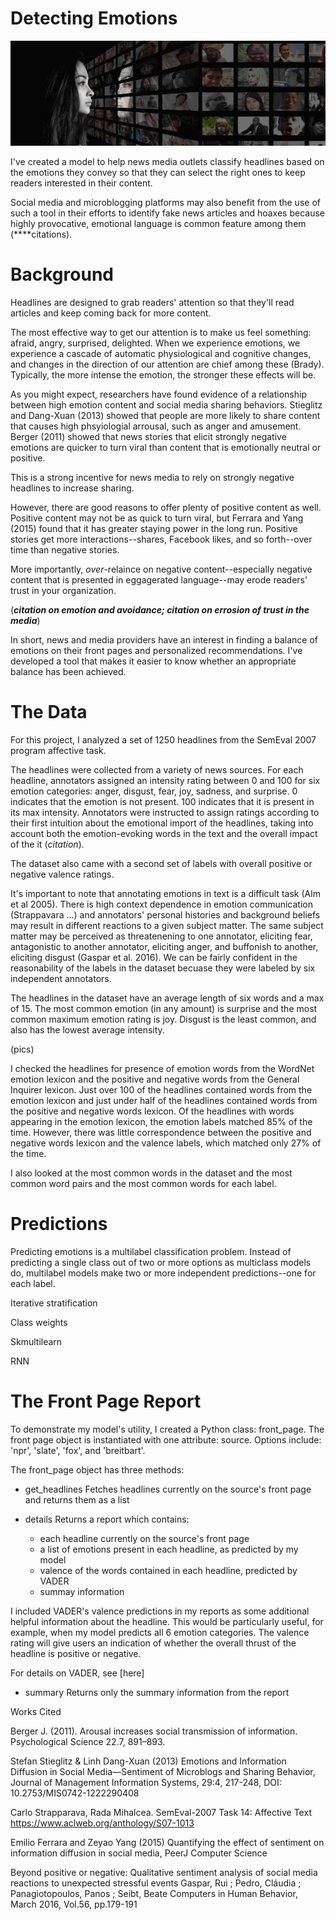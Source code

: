 # Detecting Emotions

![media image](images/personal-2923048_1920.jpg)

I've created a model to help news media outlets classify headlines based on the emotions they convey so that they can select the right ones to keep readers interested in their content. 

Social media and microblogging platforms may also benefit from the use of such a tool in their efforts to identify fake news articles and hoaxes because highly provocative, emotional language is common feature among them (****citations). 

# Background

Headlines are designed to grab readers' attention so that they'll read articles and keep coming back for more content.

The most effective way to get our attention is to make us feel something: afraid, angry, surprised, delighted. When we experience emotions, we experience a cascade of automatic physiological and cognitive changes, and changes in the direction of our attention are chief among these (Brady). Typically, the more intense the emotion, the stronger these effects will be. 

As you might expect, researchers have found evidence of a relationship between high emotion content and social media sharing behaviors. Stieglitz and Dang-Xuan (2013) showed that people are more likely to share content that causes high phsyiologial arrousal, such as anger and amusement. Berger (2011) showed that news stories that elicit strongly negative emotions are quicker to turn viral than content that is emotionally neutral or positive.

This is a strong incentive for news media to rely on strongly negative headlines to increase sharing. 

However, there are good reasons to offer plenty of positive content as well. Positive content may not be as quick to turn viral, but Ferrara and Yang (2015) found that it has greater staying power in the long run. Positive stories get more interactions--shares, Facebook likes, and so forth--over time than negative stories. 

More importantly, *over*-relaince on negative content--especially negative content that is presented in eggagerated language--may erode readers' trust in your organization. 


(***citation on emotion and avoidance; citation on errosion of trust in the media***) 

In short, news and media providers have an interest in finding a balance of emotions on their front pages and personalized recommendations. I've developed a tool that makes it easier to know whether an appropriate balance has been achieved.

# The Data

For this project, I analyzed a set of 1250 headlines from the SemEval 2007 program affective task. 

The headlines were collected from a variety of news sources. For each headline, annotators assigned an intensity rating between 0 and 100 for six emotion categories: anger, disgust, fear, joy, sadness, and surprise. 0 indicates that the emotion is not present. 100 indicates that it is present in its max intensity. Annotators were instructed to assign ratings according to their first intuition about the emotional import of the headlines, taking into account both the emotion-evoking words in the text and the overall impact of the it (*citation*).

The dataset also came with a second set of labels with overall positive or negative valence ratings.

It's important to note that annotating emotions in text is a difficult task (Alm et al 2005). There is high context dependence in emotion communication (Strappavara ...) and annotators' personal histories and background beliefs may result in different reactions to a given subject matter. The same subject matter may be perceived as threatenening to one annotator, eliciting fear, antagonistic to another annotator, eliciting anger, and buffonish to another, eliciting disgust (Gaspar et al. 2016). We can be fairly confident in the reasonability of the labels in the dataset becuase they were labeled by six independent annotators. 

The headlines in the dataset have an average length of six words and a max of 15. The most common emotion (in any amount) is surprise and the most common maximum emotion rating is joy. Disgust is the least common, and also has the lowest average intensity.

(pics)

I checked the headlines for presence of emotion words from the WordNet emotion lexicon and the positive and negative words from the General Inquirer lexicon. Just over 100 of the headlines contained words from the emotion lexicon and just under half of the headlines contained words from the positive and negative words lexicon. Of the headlines with words appearing in the emotion lexicon, the emotion labels matched 85% of the time. However, there was little correspondence between the positive and negative words lexicon and the valence labels, which matched only 27% of the time.

I also looked at the most common words in the dataset and the most common word pairs and the most common words for each label. 

# Predictions

Predicting emotions is a multilabel classification problem. Instead of predicting a single class out of two or more options as multiclass models do, multilabel models make two or more independent predictions--one for each label. 

Iterative stratification

Class weights

Skmultilearn

RNN


# The Front Page Report

To demonstrate my model's utility, I created a Python class: front_page. The front page object is instantiated with one attribute: source. Options include: 'npr', 'slate', 'fox', and 'breitbart'. 

The front_page object has three methods:
* get_headlines
Fetches headlines currently on the source's front page and returns them as a list

* details
Returns a report which contains:
    * each headline currently on the source's front page
    * a list of emotions present in each headline, as predicted by my model
    * valence of the words contained in each headline, predicted by VADER
    * summay information
    
I included VADER's valence predictions in my reports as some additional helpful information about the headline. This would be particularly useful, for example, when my model predicts all 6 emotion categories. The valence rating will give users an indication of whether the overall thrust of the headline is positive or negative.

For details on VADER, see [here]

* summary
Returns only the summary information from the report


Works Cited 

Berger J. (2011). Arousal increases social transmission of information. Psychological Science 22.7, 891–893.

Stefan Stieglitz & Linh Dang-Xuan (2013) Emotions and Information Diffusion in Social Media—Sentiment of Microblogs and Sharing Behavior, Journal of Management Information Systems, 29:4, 217-248, DOI: 10.2753/MIS0742-1222290408

Carlo Strapparava, Rada Mihalcea. SemEval-2007 Task 14: Affective Text https://www.aclweb.org/anthology/S07-1013

Emilio Ferrara and Zeyao Yang (2015) Quantifying the effect of sentiment on information diffusion in social media, PeerJ Computer Science

Beyond positive or negative: Qualitative sentiment analysis of social media reactions to unexpected stressful events
Gaspar, Rui ; Pedro, Cláudia ; Panagiotopoulos, Panos ; Seibt, Beate
Computers in Human Behavior, March 2016, Vol.56, pp.179-191



